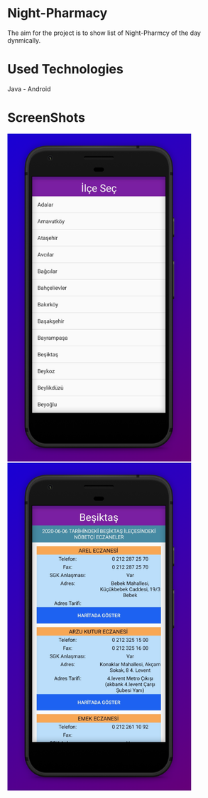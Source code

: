 #  Night-Pharmacy
The aim for the project is to show list of Night-Pharmcy of the day dynmically.

# Used Technologies
Java - Android

# ScreenShots
<img src="SS1.jpg" width="414">
<img src="SS2.jpg" width="414">